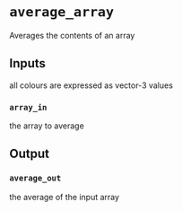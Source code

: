 # `average_array`
Averages the contents of an array

## Inputs
all colours are expressed as vector-3 values

### `array_in`
the array to average

## Output

### `average_out`
the average of the input array




